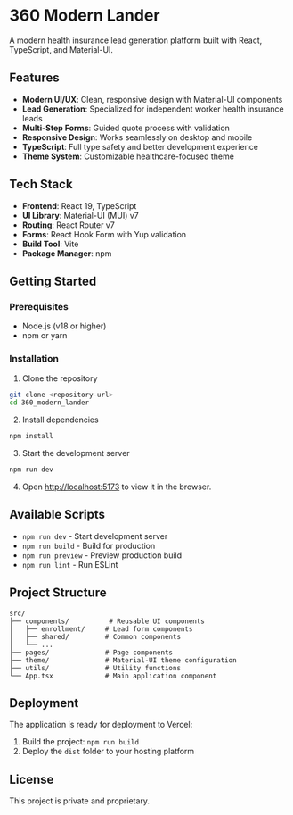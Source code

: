 # 360 Modern Lander

A modern health insurance lead generation platform built with React, TypeScript, and Material-UI.

## Features

- **Modern UI/UX**: Clean, responsive design with Material-UI components
- **Lead Generation**: Specialized for independent worker health insurance leads
- **Multi-Step Forms**: Guided quote process with validation
- **Responsive Design**: Works seamlessly on desktop and mobile
- **TypeScript**: Full type safety and better development experience
- **Theme System**: Customizable healthcare-focused theme

## Tech Stack

- **Frontend**: React 19, TypeScript
- **UI Library**: Material-UI (MUI) v7
- **Routing**: React Router v7
- **Forms**: React Hook Form with Yup validation
- **Build Tool**: Vite
- **Package Manager**: npm

## Getting Started

### Prerequisites

- Node.js (v18 or higher)
- npm or yarn

### Installation

1. Clone the repository
```bash
git clone <repository-url>
cd 360_modern_lander
```

2. Install dependencies
```bash
npm install
```

3. Start the development server
```bash
npm run dev
```

4. Open [http://localhost:5173](http://localhost:5173) to view it in the browser.

## Available Scripts

- `npm run dev` - Start development server
- `npm run build` - Build for production
- `npm run preview` - Preview production build
- `npm run lint` - Run ESLint

## Project Structure

```
src/
├── components/          # Reusable UI components
│   ├── enrollment/     # Lead form components
│   ├── shared/         # Common components
│   └── ...
├── pages/              # Page components
├── theme/              # Material-UI theme configuration
├── utils/              # Utility functions
└── App.tsx             # Main application component
```

## Deployment

The application is ready for deployment to Vercel:

1. Build the project: `npm run build`
2. Deploy the `dist` folder to your hosting platform

## License

This project is private and proprietary.
